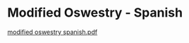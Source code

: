 # Modified Oswestry - Spanish

[modified oswestry spanish.pdf](Modified%20Oswestry%20-%20Spanish%209e8b7b4ccfb04bb8a0419544a556a87a/modified_oswestry_spanish.pdf)